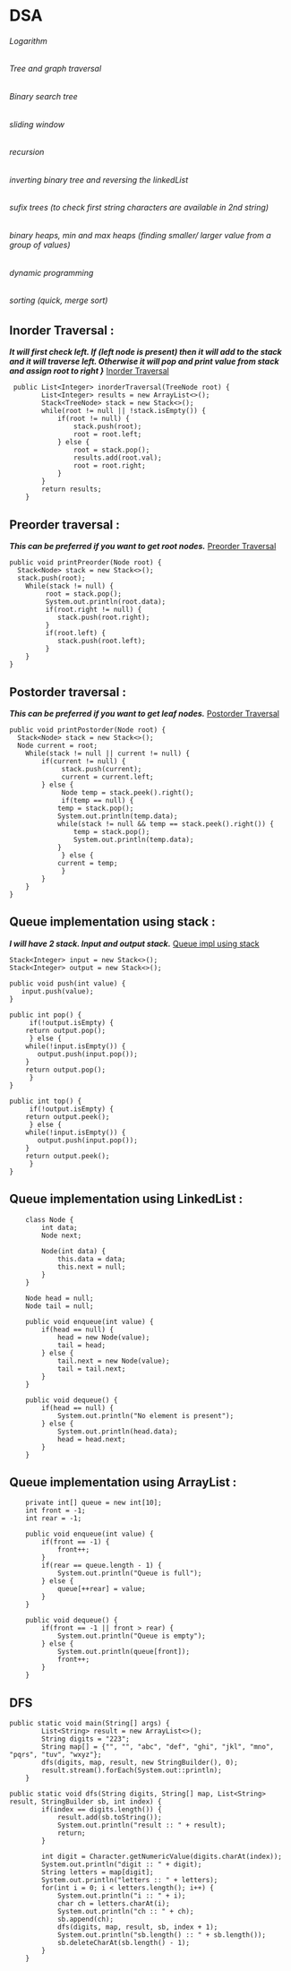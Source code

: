 # DSA

###### Logarithm
###### Tree and graph traversal
###### Binary search tree
###### sliding window
###### recursion
###### inverting binary tree and reversing the linkedList
###### sufix trees (to check first string characters are available in 2nd string)
###### binary heaps, min and max heaps (finding smaller/ larger value from a group of values)
###### dynamic programming
###### sorting (quick, merge sort)


## Inorder Traversal :
***It will first check left. If (left node is present) then
   it will add to the stack and it will traverse left.
   Otherwise it will pop and print value from stack and assign root to right
}***
[Inorder Traversal](https://www.youtube.com/watch?v=nzmtCFNae9k)
```
 public List<Integer> inorderTraversal(TreeNode root) {
        List<Integer> results = new ArrayList<>();
        Stack<TreeNode> stack = new Stack<>();
        while(root != null || !stack.isEmpty()) {
            if(root != null) {
                stack.push(root);
                root = root.left;
            } else {
                root = stack.pop();
                results.add(root.val);
                root = root.right;
            }
        }
        return results;
    }
```
## Preorder traversal : 

***This can be preferred if you want to get root nodes.***
[Preorder Traversal](https://www.youtube.com/watch?v=elQcrJrfObg)
```
public void printPreorder(Node root) {
  Stack<Node> stack = new Stack<>();
  stack.push(root);
	While(stack != null) {
	     root = stack.pop();
	     System.out.println(root.data);
	     if(root.right != null) {	
	        stack.push(root.right);
	     } 
	     if(root.left) {
	        stack.push(root.left);
	     }	
	}
}
```
## Postorder traversal : 

***This can be preferred if you want to get leaf nodes.***
[Postorder Traversal](https://www.youtube.com/watch?v=qT65HltK2uE)
```
public void printPostorder(Node root) {
  Stack<Node> stack = new Stack<>();
  Node current = root;
	While(stack != null || current != null) {
		if(current != null) {
		     stack.push(current);
		     current = current.left;
		} else {
		     Node temp = stack.peek().right();
		     if(temp == null) {
			temp = stack.pop();
			System.out.println(temp.data);
			while(stack != null && temp == stack.peek().right()) {
				temp = stack.pop();
				System.out.println(temp.data);
			}
		     } else {
			current = temp;
		     }
		}
	}
}
```
## Queue implementation using stack :
***I will have 2 stack. Input and output stack.***
[Queue impl using stack](https://www.youtube.com/watch?v=3Et9MrMc02A)
```
Stack<Integer> input = new Stack<>();
Stack<Integer> output = new Stack<>();

public void push(int value) {
   input.push(value);
}

public int pop() {
     if(!output.isEmpty) {
	return output.pop();
     } else {
	while(!input.isEmpty()) {
	   output.push(input.pop());
	}
	return output.pop();
     }
}

public int top() {
     if(!output.isEmpty) {
	return output.peek();
     } else {
	while(!input.isEmpty()) {
	   output.push(input.pop());
	}
	return output.peek();
     }
}
```

## Queue implementation using LinkedList :

```
	class Node {
		int data;
		Node next;

		Node(int data) {
			this.data = data;
			this.next = null;
		}
	}

	Node head = null;
	Node tail = null;

	public void enqueue(int value) {
		if(head == null) {
			head = new Node(value);
			tail = head;
		} else {
			tail.next = new Node(value);
			tail = tail.next;
		}
	}

	public void dequeue() {
		if(head == null) {
			System.out.println("No element is present");
		} else {
			System.out.println(head.data);
			head = head.next;
		}
	}

```
## Queue implementation using ArrayList :
```
	private int[] queue = new int[10];
	int front = -1;
	int rear = -1;
	
	public void enqueue(int value) {
		if(front == -1) {
			front++;
		}
		if(rear == queue.length - 1) {
			System.out.println("Queue is full");
		} else {
			queue[++rear] = value;
		}
	}

	public void dequeue() {
		if(front == -1 || front > rear) {
			System.out.println("Queue is empty");
		} else {
			System.out.println(queue[front]);
			front++;
		}
	}
```
## DFS
```
public static void main(String[] args) {
		List<String> result = new ArrayList<>();
		String digits = "223";
		String map[] = {"", "", "abc", "def", "ghi", "jkl", "mno", "pqrs", "tuv", "wxyz"};
		dfs(digits, map, result, new StringBuilder(), 0);
		result.stream().forEach(System.out::println);
	}

public static void dfs(String digits, String[] map, List<String> result, StringBuilder sb, int index) {
		if(index == digits.length()) {
			result.add(sb.toString());
			System.out.println("result :: " + result);
			return;
		}
		
		int digit = Character.getNumericValue(digits.charAt(index));
		System.out.println("digit :: " + digit);
		String letters = map[digit];
		System.out.println("letters :: " + letters);
		for(int i = 0; i < letters.length(); i++) {
			System.out.println("i :: " + i);
			char ch = letters.charAt(i);
			System.out.println("ch :: " + ch);
			sb.append(ch);
			dfs(digits, map, result, sb, index + 1);
			System.out.println("sb.length() :: " + sb.length());
			sb.deleteCharAt(sb.length() - 1);
		}
	}
```
